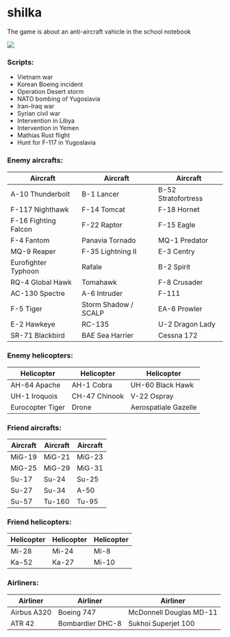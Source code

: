 # shilka
The game is about an anti-aircraft vahicle in the school notebook

![](https://s8.hostingkartinok.com/uploads/images/2018/06/e4b2be354e64b30273c7896a3671ecb2.png)

### Scripts:
- Vietnam war
- Korean Boeing incident
- Operation Desert storm
- NATO bombing of Yugoslavia
- Iran–Iraq war
- Syrian civil war
- Intervention in Libya
- Intervention in Yemen
- Mathias Rust flight
- Hunt for F-117 in Yugoslavia

### Enemy aircrafts:

| Aircraft | Aircraft | Aircraft |
| ------------- | ------------- | ------------- |
| A-10 Thunderbolt | B-1 Lancer | B-52 Stratofortress |
| F-117 Nighthawk | F-14 Tomcat | F-18 Hornet |
| F-16 Fighting Falcon | F-22 Raptor | F-15 Eagle |
| F-4 Fantom | Panavia Tornado |MQ-1 Predator |
| MQ-9 Reaper | F-35 Lightning II | E-3 Centry |
| Eurofighter Typhoon | Rafale | B-2 Spirit |
| RQ-4 Global Hawk | Tomahawk | F-8 Crusader |
| AC-130 Spectre | A-6 Intruder | F-111 |
| F-5 Tiger | Storm Shadow / SCALP | EA-6 Prowler |
| E-2 Hawkeye | RC-135 | U-2 Dragon Lady |
| SR-71 Blackbird | BAE Sea Harrier | Cessna 172 |

### Enemy helicopters:

| Helicopter | Helicopter | Helicopter |
| ------------- | ------------- | ------------- |
| AH-64 Apache | AH-1 Cobra | UH-60 Black Hawk |
| UH-1 Iroquois | CH-47 Chinook | V-22 Ospray |
| Eurocopter Tiger | Drone | Aerospatiale Gazelle |

### Friend aircrafts:

| Aircraft | Aircraft | Aircraft |
| ------------- | ------------- | ------------- |
| MiG-19 | MiG-21 | MiG-23 |
| MiG-25 | MiG-29 | MiG-31 |
| Su-17 | Su-24 | Su-25 |
| Su-27 | Su-34 | A-50 |
| Su-57 | Tu-160 | Tu-95 |

### Friend helicopters:

| Helicopter | Helicopter | Helicopter |
| ------------- | ------------- | ------------- |
| Mi-28 | Mi-24 | Mi-8 |
| Ka-52 | Ka-27 | Mi-10 |

### Airliners:

| Airliner | Airliner | Airliner |
| ------------- | ------------- | ------------- |
| Аirbus A320 | Boeing 747 | McDonnell Douglas MD-11 |
| ATR 42 | Bombardier DHC-8 | Sukhoi Superjet 100 |
